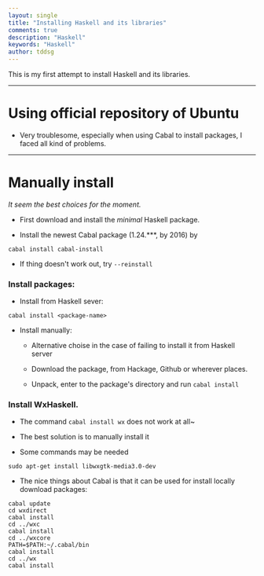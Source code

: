 ```yaml
---
layout: single
title: "Installing Haskell and its libraries"
comments: true
description: "Haskell"
keywords: "Haskell"
author: tddsg
---
```




This is my first attempt to install Haskell and its libraries.

----------------------------------------------

# Using official repository of Ubuntu #

* Very troublesome, especially when using Cabal to install packages, I
  faced all kind of problems.

----------------------------------------------

# Manually install #

*It seem the best choices for the moment.*

* First download and install the *minimal* Haskell package.

* Install the newest Cabal package (1.24.***, by 2016) by

``` shell
cabal install cabal-install
```

* If thing doesn't work out, try `--reinstall`

### Install packages:

* Install from Haskell sever:

``` shell
cabal install <package-name>
```

* Install manually:

    * Alternative choise in the case of failing to install it from
      Haskell server

    * Download the package, from Hackage, Github or wherever places.

    * Unpack, enter to the package's directory
      and run `cabal install`

### Install WxHaskell. ###

* The command `cabal install wx` does not work at all~

* The best solution is to manually install it

* Some commands may be needed

```
sudo apt-get install libwxgtk-media3.0-dev
```

* The nice things about Cabal is that it can be used for install
  locally download packages:

``` shell
cabal update
cd wxdirect
cabal install
cd ../wxc
cabal install
cd ../wxcore
PATH=$PATH:~/.cabal/bin
cabal install
cd ../wx
cabal install
```




